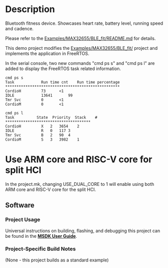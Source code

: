 # Description

Bluetooth fitness device. Showcases heart rate, battery level, running speed and cadence.

Please refer to the [Examples/MAX32655/BLE_fit/README.md](../BLE_fit/README.md) for details.

This demo project modifies the [Examples/MAX32655/BLE_fit/](../BLE_fit/) project and implements the application in FreeRTOS.

In the serial console, two new commands "cmd ps s" and "cmd ps l" are added to display the FreeRTOS task related information.
```
cmd ps s  
Task            Run time cnt    Run time percentage  
***************************************************  
CordioH        	73		<1  
IDLE           	13641		99  
Tmr Svc        	0		<1  
CordioM        	0		<1  
```

```
cmd ps l  
Task          State  Priority  Stack    #  
**************************************  
CordioH        	X	2	3654	2  
IDLE           	R	0	117	3  
Tmr Svc        	B	2	90	4  
CordioM        	S	3	3982	1  
```

# Use ARM core and RISC-V core for split HCI
In the project.mk, changing USE_DUAL_CORE to 1 will enable using both ARM core and RISC-V core for the split HCI.


## Software

### Project Usage

Universal instructions on building, flashing, and debugging this project can be found in the **[MSDK User Guide](https://analog-devices-msdk.github.io/msdk/USERGUIDE/)**.

### Project-Specific Build Notes

(None - this project builds as a standard example)

